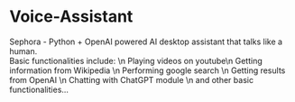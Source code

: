 # Voice-Assistant 
Sephora - Python + OpenAI powered AI desktop assistant that talks like a human. <br>
Basic functionalities include: \n
Playing videos on youtube\n
Getting information from Wikipedia \n
Performing google search \n
Getting results from OpenAI \n
Chatting with ChatGPT module \n
and other basic functionalities...

